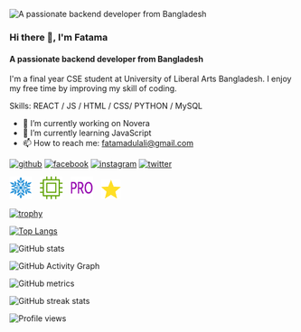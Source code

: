 ![A passionate backend developer from Bangladesh](https://scontent.fdac5-2.fna.fbcdn.net/v/t39.30808-6/314400404_2640997429371234_5673682542612545441_n.jpg?_nc_cat=102&ccb=1-7&_nc_sid=e3f864&_nc_eui2=AeGx7lWwe4h8XCzwUNhH_udQuz_loT4ajTi7P-WhPhqNODstW7HjnoR1zYmqHKWgRNVM73cudQwJn19mbi3Smh66&_nc_ohc=cwdWQcOv4Z4AX-vaqjA&_nc_oc=AQmYECmBKHjLuQ-6VWGb2w96xuOQ__4Nw8PYaw6x-fnY3ekya5ecVgczUasCe9M1G3c&_nc_ht=scontent.fdac5-2.fna&oh=00_AfAO2XzLFHirOzl7f5FNhVKH0rgZdw0mcRxK-ODXnbEHrg&oe=63712B81)


### Hi there 👋, I'm Fatama
#### A passionate backend developer from Bangladesh


I'm a final year CSE student at University of Liberal Arts Bangladesh. I enjoy my free time by improving my skill of coding.

Skills: REACT / JS / HTML / CSS/ PYTHON / MySQL

- 🔭 I’m currently working on Novera 
- 🌱 I’m currently learning JavaScript 
- 📫 How to reach me: fatamadulali@gmail.com 


[<img src='https://cdn.jsdelivr.net/npm/simple-icons@3.0.1/icons/github.svg' alt='github' height='40'>](https://github.com/https://github.com/Dulali)  [<img src='https://cdn.jsdelivr.net/npm/simple-icons@3.0.1/icons/facebook.svg' alt='facebook' height='40'>](https://www.facebook.com/https://www.facebook.com/fatama.dulali/)  [<img src='https://cdn.jsdelivr.net/npm/simple-icons@3.0.1/icons/instagram.svg' alt='instagram' height='40'>](https://www.instagram.com/https://www.instagram.com/Fatama_dulali/)  [<img src='https://cdn.jsdelivr.net/npm/simple-icons@3.0.1/icons/twitter.svg' alt='twitter' height='40'>](https://twitter.com/https://twitter.com/FDulali)  

<a href='https://archiveprogram.github.com/'><img src='https://raw.githubusercontent.com/acervenky/animated-github-badges/master/assets/acbadge.gif' width='40' height='40'></a> <a href='https://docs.github.com/en/developers'><img src='https://raw.githubusercontent.com/acervenky/animated-github-badges/master/assets/devbadge.gif' width='40' height='40'></a> <a href='https://github.com/pricing'><img src='https://raw.githubusercontent.com/acervenky/animated-github-badges/master/assets/pro.gif' width='40' height='40'></a> <a href='https://stars.github.com/'><img src='https://raw.githubusercontent.com/acervenky/animated-github-badges/master/assets/starbadge.gif' width='35' height='35'></a> 

[![trophy](https://github-profile-trophy.vercel.app/?username=https://github.com/Dulali)](https://github.com/ryo-ma/github-profile-trophy)

[![Top Langs](https://github-readme-stats.vercel.app/api/top-langs/?username=https://github.com/Dulali)](https://github.com/anuraghazra/github-readme-stats)

![GitHub stats](https://github-readme-stats.vercel.app/api?username=https://github.com/Dulali&show_icons=true&count_private=true)  

![GitHub Activity Graph](https://activity-graph.herokuapp.com/graph?username=https://github.com/Dulali)  

![GitHub metrics](https://metrics.lecoq.io/https://github.com/Dulali)  

![GitHub streak stats](https://github-readme-streak-stats.herokuapp.com/?user=https://github.com/Dulali)  

![Profile views](https://gpvc.arturio.dev/https://github.com/Dulali)  
